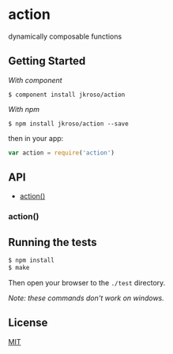 
# action

  dynamically composable functions

## Getting Started

_With component_  

	$ component install jkroso/action

_With npm_  

	$ npm install jkroso/action --save

then in your app:

```js
var action = require('action')
```

## API

- [action()](#action)

### action()

## Running the tests

```bash
$ npm install
$ make
```
Then open your browser to the `./test` directory.

_Note: these commands don't work on windows._ 

## License 

[MIT](License)